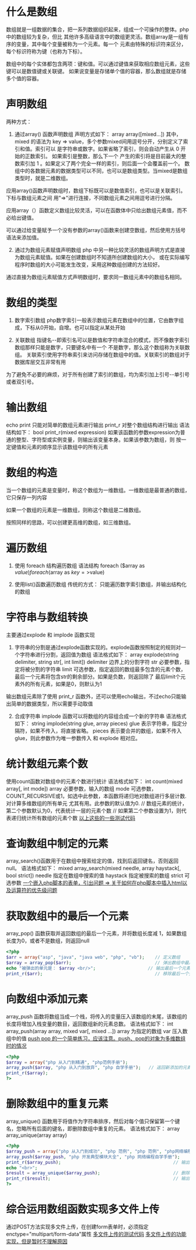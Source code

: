 # 什么是数组
数组就是一组数据的集合，把一系列数据组织起来，组成一个可操作的整体。php中的数组较为复杂，但比
其他许多高级语言中的数组更灵活。数组array是一组有序的变量，其中每个变量被称为一个元素。每一个
元素由特殊的标识符来区分，每个标识符称为键（也称为下标）。

数组中的每个实体都包含两项：键和值。可以通过键值来获取相应数组元素，这些键可以是数值键或关联键。
如果说变量是存储单个值的容器，那么数组就是存储多个值的容器。

# 声明数组
两种方式：
1. 通过array() 函数声明数组
声明方式如下：
array array([mixed...])
其中， mixed 的语法为 key => value，多个参数mixed间用逗号分开，分别定义了索引和值。索引可以
是字符串或数字。如果省略了索引，则会自动产生从 0 开始的正数索引。 如果索引是整数，那么下一个
产生的索引将是目前最大的整数索引加 1 。如果定义了两个完全一样的索引，则后面一个会覆盖前一个。
数组中的各数据元素的数据类型可以不同，也可以是数组类型。当mixed是数组类型时，就是二维数组。

应用array()函数声明数组时，数组下标既可以是数值索引，也可以是关联索引。下标与数组元素之间
用"=>"进行连接，不同数组元素之间用逗号进行分隔。

应用array（）函数定义数组比较灵活，可以在函数体中只给出数组元素值，而不必给出键值。

可以通过给变量赋予一个没有参数的array()函数来创建空数组，然后使用方括号语法来添加值。

2. 通过为数组元素赋值声明数组
php 中另一种比较灵活的数组声明方式是直接为数组元素赋值。如果在创建数组时不知道所创建数组的大小，
或在实际编写程序时数组的大小可能发生改变，采用这种数组创建的方法较好。

通过直接为数组元素赋值方式声明数组时，要求同一数组元素中的数组名相同。

# 数组的类型
1. 数字索引数组
php数字索引一般表示数组元素在数组中的位置，它由数字组成，下标从0开始，自增。也可以指定从某处开始

2. 关联数组
指键名--即索引名可以是数值和字符串混合的模式，而不像数字索引数组那样只能是数字，只要键名中有一个
不是数字，那么这个数组称为关联数组。
关联索引使用字符串索引来访问存储在数组中的值。关联索引的数组对于数据库层交互非常有用

为了避免不必要的麻烦，对于所有创建了索引的数组，均为索引加上引号--单引号或者双引号。

# 输出数组
echo print 只能对简单的数组元素进行输出
print_r 对整个数组结构进行输出
语法结构如下：
bool print_r(mixed expression)
如果该函数的参数expression为普通的整型、字符型或实例变量，则输出该变量本身。如果该参数为数组，则
按一定键值和元素的顺序显示该数组中的所有元素

# 数组的构造
当一个数组的元素是变量时，称这个数组为一维数组。一维数组是最普通的数组，它只保存一列内容

如果一个数组的元素是一维数组，则称这个数组是二维数组。

按照同样的思路，可以创建更高维的数组，如三维数组。

# 遍历数组
1. 使用 foreach 结构遍历数组
语法结构
foreach ($array as $value)
foreach ($array as $key=>$value)

2. 使用list()函数遍历数组
传统的方式： 只能遍历数字索引数组，并输出结构化的数组

# 字符串与数组转换
主要通过explode 和 implode 函数实现

1. 字符串的分割是通过explode函数实现的。explode函数按照制定的规则对一个字符串进行分割，返回值为数组
语法格式如下：
array explode(string delimiter, string str[, int limit])
delimiter 边界上的分割字符
str 必要参数，指定将被分割的字符串
limit 可选参数，指定返回的数组最多包含的元素个数，最后一个元素将包含str的剩余部分。如果是负数，则返回除了
最后limit个元素外的所有元素，如果是0，则默认为1

输出数组元素除了使用 print_r 函数外，还可以使用echo输出，不过echo只能输出简单的数据类型，所以需要手动取值 

2. 合成字符串
implode 函数可以将数组的内容组合成一个新的字符串
语法格式如下：
string implode(string glue, array pieces)
glue 表示字符串，指定分隔符，如果不传入，将直接省略。
pieces 表示要合并的数组，如果不传入glue，则此参数作为唯一参数传入
和 explode 相对应。

# 统计数组元素个数
使用count函数对数组中的元素个数进行统计
语法格式如下：
int count(mixed array[, int mode])
array 必要参数，输入的数组
mode 可选参数，COUNT_RECURSIVE或1，如选中此参数，本函数将递归地对数组进行多层计数.对计算多维数组的所有单元
尤其有用。此参数的默认值为0.
// 数组元素的统计，第二个参数默认为0，代表统计一层的元素个数
// 如果第二个参数设置为1，则代表递归统计所有数组的元素个数
[以上这些的一些测试代码](./chapter_7_array/example_7.1.php)

# 查询数组中制定的元素
array_search()函数用于在数组中搜索给定的值，找到后返回键名，否则返回null。
语法格式如下：
mixed array_search(mixed needle, array haystack[, bool strict])
needle 指定在数组中搜索的值
haystack 指定被搜索的数组
strict 可选参数
[一个嵌入php脚本的表单，引出问题 => 关于如何在php脚本中插入html以及运算符的优先级问题](./chapter_7_array/example_7.12.php)

# 获取数组中的最后一个元素
array_pop() 函数获取并返回数组的最后一个元素，并将数组长度减 1，如果数组长度为0，或者不是数组，则返回null
```php
<?php
$arr = array("asp", "java", "java web", "php", "vb");    // 定义数组
$array = array_pop($arr);                                // 弹出数组中最后一个元素
echo "被弹出的单元是： $array <br/>";                    // 输出最后一个元素  vb
print_r($arr);                                           // 移除最后一个元素的数组
```

# 向数组中添加元素
array_push 函数将数组当成一个栈，将传入的变量压入该数组的末尾，该数组的长度将增加入栈变量的数目，返回数组新的元素总数。
语法格式如下：
int array_push(array array, mixed var[, mixed ...])
array 为指定的数组
var 压入数组中的值
[push pop 的一个简单练习，应该注意。push、pop的对象为多维数组时的情况](./chapter_7_array/example_test_push.php)
```php
<?php
$array = array("php 从入门到精通", "php范例手册");
array_push($array, "php 从入门到放弃", "php 自学手册");   // 返回新添加的元素个数
print_r($array);
?>
```

# 删除数组中的重复元素
array_unique() 函数用于将值作为字符串排序，然后对每个值只保留第一个键名，忽略所有后面的键名，即删除数组中重复的元素。
语法格式如下：
array array_unique(array array)
```php
<?php
$array_push = array("php 从入门到成功", "php 范例", "php 范例", "php网络编程自学手册");
array_push($array_push, "php 开发典型模块大全", "php 网络编程自学手册");
print_r($array_push);                                           // 输出添加后数组
echo "<br>";
$result = array_unique($array_push);                            // 删除数组中的重复元素
print_r($result);                                               // 输出删除后的数组
?>
```

# 综合运用数组函数实现多文件上传
通过POST方法实现多文件上传，在创建form表单时，必须指定enctype="multipart/form-data"属性
[多文件上传的测试代码](./chapter_7_array/example_multi_file_upload.php)
[多文件上传的功能实现，但是暂时不理解原因](./chapter_7_array/index.php)
